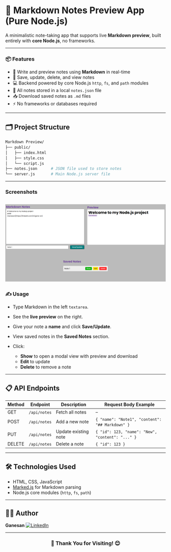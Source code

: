 # 📝 Markdown Notes Preview App (Pure Node.js)

A minimalistic note-taking app that supports live **Markdown preview**, built entirely with **core Node.js**, no frameworks.

---

### 📦 Features

* 🧠 Write and preview notes using **Markdown** in real-time
* 💾 Save, update, delete, and view notes
* 💻 Backend powered by core Node.js `http`, `fs`, and `path` modules
* 📄 All notes stored in a local `notes.json` file
* 📥 Download saved notes as `.md` files
* ⚡ No frameworks or databases required

---

## 🗂️ Project Structure
```bash 
Markdown Preview/
├── public/
│   ├── index.html
│   ├── style.css
│   └── script.js
├── notes.json      # JSON file used to store notes
└── server.js       # Main Node.js server file
```
---
### Screenshots
![Note](./Screenshots/markdown.png)
---
### ✍️ Usage

* Type Markdown in the left `textarea`.
* See the **live preview** on the right.
* Give your note a **name** and click **Save/Update**.
* View saved notes in the **Saved Notes** section.
* Click:

  * **Show** to open a modal view with preview and download
  * **Edit** to update
  * **Delete** to remove a note

---

## 📋 API Endpoints

| Method | Endpoint     | Description          | Request Body Example                             |
| ------ | ------------ | -------------------- | ------------------------------------------------ |
| GET    | `/api/notes` | Fetch all notes      | –                                                |
| POST   | `/api/notes` | Add a new note       | `{ "name": "Note1", "content": "## Markdown" }`  |
| PUT    | `/api/notes` | Update existing note | `{ "id": 123, "name": "New", "content": "..." }` |
| DELETE | `/api/notes` | Delete a note        | `{ "id": 123 }`                                  |

---

## 🛠️ Technologies Used

* HTML, CSS, JavaScript
* [Marked.js](https://marked.js.org/) for Markdown parsing
* Node.js core modules (`http`, `fs`, `path`)

---
## 👨‍💻 Author

**Ganesan**
[![LinkedIn](https://img.shields.io/badge/LinkedIn-Connect-blue?style=flat\&logo=linkedin)](https://www.linkedin.com/in/gane-an)

---

### <center>🙏 Thank You for Visiting! 😊</center> 

